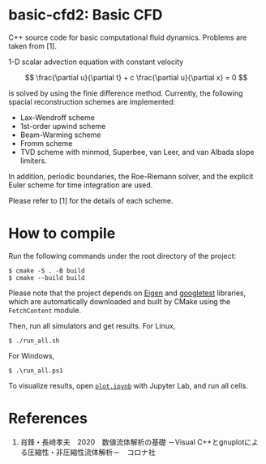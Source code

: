 # basic-cfd2: Basic CFD
C++ source code for basic computational fluid dynamics.
Problems are taken from [1].

1-D scalar advection equation with constant velocity

$$
\frac{\partial u}{\partial t} + c \frac{\partial u}{\partial x} = 0
$$

is solved by using the finie difference method. Currently, the following spacial reconstruction schemes are implemented:

- Lax-Wendroff scheme
- 1st-order upwind scheme
- Beam-Warming scheme
- Fromm scheme
- TVD scheme with minmod, Superbee, van Leer, and van Albada slope limiters.

In addition, periodic boundaries, the Roe-Riemann solver, and the explicit Euler scheme for time integration are used.

Please refer to [1] for the details of each scheme.

# How to compile

Run the following commands under the root directory of the project:

```
$ cmake -S . -B build
$ cmake --build build
```

Please note that the project depends on [Eigen](https://eigen.tuxfamily.org/index.php?title=Main_Page) and [googletest](https://github.com/google/googletest) libraries, which are automatically downloaded and built by CMake using the `FetchContent` module.

Then, run all simulators and get results. For Linux,

```
$ ./run_all.sh
```

For Windows,

```
$ .\run_all.ps1
```

To visualize results, open [`plot.ipynb`](./plot.ipynb) with Jupyter Lab, and run all cells.

# References
1. 肖鋒・長﨑孝夫　2020　数値流体解析の基礎 －Visual C++とgnuplotによる圧縮性・非圧縮性流体解析－　コロナ社